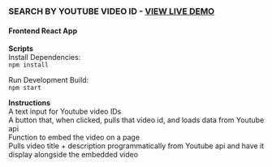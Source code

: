 
### SEARCH BY YOUTUBE VIDEO ID - [VIEW LIVE DEMO](https://fir-89cd9.web.app)
#### Frontend React App  


**Scripts**  
Install Dependencies:  
``npm install``  

Run Development Build:  
``npm start``  
  
  
**Instructions**  
A text input for Youtube video IDs  
A button that, when clicked, pulls that video id, and loads data from Youtube api  
Function to embed the video on a page  
Pulls video title + description programmatically from Youtube api and have it display alongside the embedded video  
 

